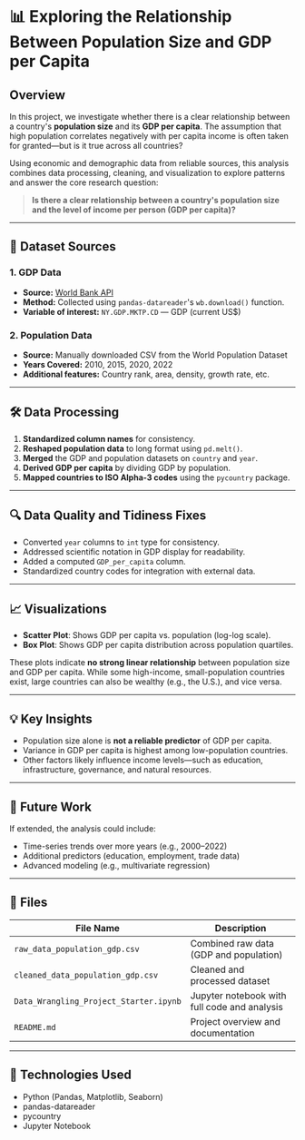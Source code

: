 # 📊 Exploring the Relationship Between Population Size and GDP per Capita

## Overview

In this project, we investigate whether there is a clear relationship between a country's **population size** and its **GDP per capita**. The assumption that high population correlates negatively with per capita income is often taken for granted—but is it true across all countries?

Using economic and demographic data from reliable sources, this analysis combines data processing, cleaning, and visualization to explore patterns and answer the core research question:

> **Is there a clear relationship between a country's population size and the level of income per person (GDP per capita)?**

---

## 📁 Dataset Sources

### 1. **GDP Data**

* **Source:** [World Bank API](https://data.worldbank.org/)
* **Method:** Collected using `pandas-datareader`'s `wb.download()` function.
* **Variable of interest:** `NY.GDP.MKTP.CD` — GDP (current US\$)

### 2. **Population Data**

* **Source:** Manually downloaded CSV from the World Population Dataset
* **Years Covered:** 2010, 2015, 2020, 2022
* **Additional features:** Country rank, area, density, growth rate, etc.

---

## 🛠️ Data Processing

1. **Standardized column names** for consistency.
2. **Reshaped population data** to long format using `pd.melt()`.
3. **Merged** the GDP and population datasets on `country` and `year`.
4. **Derived GDP per capita** by dividing GDP by population.
5. **Mapped countries to ISO Alpha-3 codes** using the `pycountry` package.

---

## 🔍 Data Quality and Tidiness Fixes

* Converted `year` columns to `int` type for consistency.
* Addressed scientific notation in GDP display for readability.
* Added a computed `GDP_per_capita` column.
* Standardized country codes for integration with external data.

---

## 📈 Visualizations

* **Scatter Plot**: Shows GDP per capita vs. population (log-log scale).
* **Box Plot**: Shows GDP per capita distribution across population quartiles.

These plots indicate **no strong linear relationship** between population size and GDP per capita. While some high-income, small-population countries exist, large countries can also be wealthy (e.g., the U.S.), and vice versa.

---

## 💡 Key Insights

* Population size alone is **not a reliable predictor** of GDP per capita.
* Variance in GDP per capita is highest among low-population countries.
* Other factors likely influence income levels—such as education, infrastructure, governance, and natural resources.

---

## 🔄 Future Work

If extended, the analysis could include:

* Time-series trends over more years (e.g., 2000–2022)
* Additional predictors (education, employment, trade data)
* Advanced modeling (e.g., multivariate regression)

---

## 💾 Files

| File Name                            | Description                                  |
| ------------------------------------ | -------------------------------------------- |
| `raw_data_population_gdp.csv`        | Combined raw data (GDP and population)       |
| `cleaned_data_population_gdp.csv`    | Cleaned and processed dataset                |
| `Data_Wrangling_Project_Starter.ipynb` | Jupyter notebook with full code and analysis |
| `README.md`                          | Project overview and documentation           |

---

## 🧰 Technologies Used

* Python (Pandas, Matplotlib, Seaborn)
* pandas-datareader
* pycountry
* Jupyter Notebook

